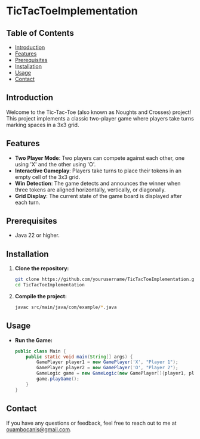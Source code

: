 # TicTacToeImplementation

## Table of Contents
- [Introduction](#introduction)
- [Features](#features)
- [Prerequisites](#prerequisites)
- [Installation](#installation)
- [Usage](#usage)
- [Contact](#contact)

## Introduction
Welcome to the Tic-Tac-Toe (also known as Noughts and Crosses) project! This project implements a classic two-player game where players take turns marking spaces in a 3x3 grid.

## Features
- **Two Player Mode**: Two players can compete against each other, one using 'X' and the other using 'O'.
- **Interactive Gameplay**: Players take turns to place their tokens in an empty cell of the 3x3 grid.
- **Win Detection**: The game detects and announces the winner when three tokens are aligned horizontally, vertically, or diagonally.
- **Grid Display**: The current state of the game board is displayed after each turn.

## Prerequisites
- Java 22 or higher.

## Installation
1. **Clone the repository:**
    ```sh
    git clone https://github.com/yourusername/TicTacToeImplementation.git
    cd TicTacToeImplementation
    ```

2. **Compile the project:**
    ```sh
    javac src/main/java/com/example/*.java
    ```

## Usage
- **Run the Game:**
    ```java
    public class Main {
        public static void main(String[] args) {
            GamePlayer player1 = new GamePlayer('X', "Player 1");
            GamePlayer player2 = new GamePlayer('O', "Player 2");
            GameLogic game = new GameLogic(new GamePlayer[]{player1, player2});
            game.playGame();
        }
    }
    ```


## Contact
If you have any questions or feedback, feel free to reach out to me at ouambocanis@gmail.com.
